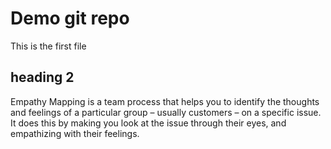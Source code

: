 <!-- simple readme -->
# Demo git repo

This is the first file


## heading 2
Empathy Mapping is a team process that helps you to identify the thoughts and feelings of a particular group – usually customers – on a specific issue. It does this by making you look at the issue through their eyes, and empathizing with their feelings.
